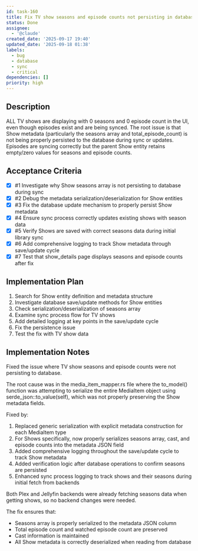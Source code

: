 ```yaml
---
id: task-160
title: Fix TV show seasons and episode counts not persisting in database
status: Done
assignee:
  - '@claude'
created_date: '2025-09-17 19:40'
updated_date: '2025-09-18 01:38'
labels:
  - bug
  - database
  - sync
  - critical
dependencies: []
priority: high
---
```


## Description

ALL TV shows are displaying with 0 seasons and 0 episode count in the UI, even though episodes exist and are being synced. The root issue is that Show metadata (particularly the seasons array and total_episode_count) is not being properly persisted to the database during sync or updates. Episodes are syncing correctly but the parent Show entity retains empty/zero values for seasons and episode counts.

## Acceptance Criteria
<!-- AC:BEGIN -->
- [x] #1 Investigate why Show seasons array is not persisting to database during sync
- [x] #2 Debug the metadata serialization/deserialization for Show entities
- [x] #3 Fix the database update mechanism to properly persist Show metadata
- [x] #4 Ensure sync process correctly updates existing shows with season data
- [x] #5 Verify Shows are saved with correct seasons data during initial library sync
- [x] #6 Add comprehensive logging to track Show metadata through save/update cycle
- [x] #7 Test that show_details page displays seasons and episode counts after fix
<!-- AC:END -->


## Implementation Plan

1. Search for Show entity definition and metadata structure
2. Investigate database save/update methods for Show entities
3. Check serialization/deserialization of seasons array
4. Examine sync process flow for TV shows
5. Add detailed logging at key points in the save/update cycle
6. Fix the persistence issue
7. Test the fix with TV show data


## Implementation Notes

Fixed the issue where TV show seasons and episode counts were not persisting to database.

The root cause was in the media_item_mapper.rs file where the to_model() function was attempting to serialize the entire MediaItem object using serde_json::to_value(self), which was not properly preserving the Show metadata fields.

Fixed by:
1. Replaced generic serialization with explicit metadata construction for each MediaItem type
2. For Shows specifically, now properly serializes seasons array, cast, and episode counts into the metadata JSON field
3. Added comprehensive logging throughout the save/update cycle to track Show metadata
4. Added verification logic after database operations to confirm seasons are persisted
5. Enhanced sync process logging to track shows and their seasons during initial fetch from backends

Both Plex and Jellyfin backends were already fetching seasons data when getting shows, so no backend changes were needed.

The fix ensures that:
- Seasons array is properly serialized to the metadata JSON column
- Total episode count and watched episode count are preserved
- Cast information is maintained
- All Show metadata is correctly deserialized when reading from database
